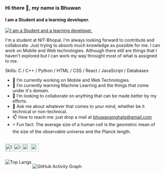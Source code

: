 ### Hi there 👋, my name is **Bhuwan**
#### I am a Student and a learning developer.
<!-- ![I am a Student and a learning developer.](https://cdn.pixabay.com/photo/2018/09/27/09/22/artificial-intelligence-3706562_960_720.jpg) -->
[![I am a Student and a learning developer.](https://i.postimg.cc/7LC46k1n/background-Made-with-Design-Cap.jpg)](https://postimg.cc/jWrmgBFD)

I'm a student at NIT-Bhopal. I'm always looking forward to contribute and collaborate. Just trying to absorb much knowledge as possible for me. I can work on Mobile and Web technologies. Although there still are things that I haven't explored but I can work my way throught most of what is assigned to me.

Skills: C / C++ / Python / HTML / CSS / React / JavaScript / Databases

- 🔭 I’m currently working on Mobile and Web Technologies. 
- 🌱 I’m currently learning Machine Learring and the things that come under it's domain. 
- 👯 I’m looking to collaborate on anything that can be made better by my efforts. 
- 💬 Ask me about whatever that comes to your mind, whether be it technical or non-technical. 
- 📫 How to reach me: just drop a mail at bhuwansinghalg@gmail.com 
- ⚡ Fun fact: The average size of a human cell is the geometric mean of the size of the observable universe and the Planck length. 
<br/>
<a href="https://www.linkedin.com/in/bhuwan-singh-677b421a/">
  <img align="left" alt="linkdein" height="25px" src="https://www.svgrepo.com/show/75820/linkedin.svg" />
</a>
<a href="https://www.instagram.com/i_bhuwan/">
  <img align="left" alt="instagram" height="25px" src="https://www.svgrepo.com/show/111199/instagram.svg" />
</a>
<a href="mailto: bhuwansinghalg@gmail.com">
  <img align="left" alt="email" height="25px" src="https://www.svgrepo.com/show/381000/new-logo-gmail.svg" />
</a>
<a href="https://www.bhuwansingh.me/">
  <img align="left" alt="email" height="25px" src="https://www.svgrepo.com/show/293067/website.svg" />
</a>

<br/>
<br/>
<br/>
<a href="https://github.com/BhuwanSingh">
  <img align="left" alt="Top Langs" src="https://github-readme-stats.vercel.app/api/top-langs/?layout=compact&username=BhuwanSingh&theme=github_dark" />
</a>

<!-- ![GitHub stats](https://github-readme-stats.vercel.app/api?username=BhuwanSingh&show_icons=true&layout=compact&theme=github_dark)   -->

![GitHub Activity Graph](https://activity-graph.herokuapp.com/graph?username=BhuwanSingh)  

<!-- ![GitHub streak stats](https://github-readme-streak-stats.herokuapp.com?user=BhuwanSingh&theme=dark)   -->

